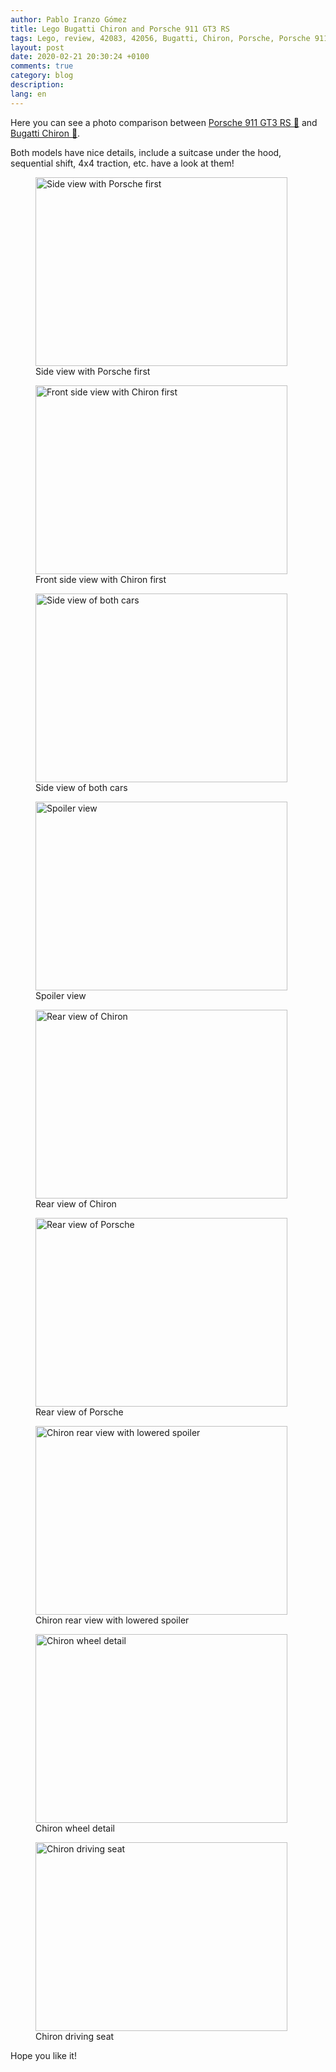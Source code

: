 ```yaml
---
author: Pablo Iranzo Gómez
title: Lego Bugatti Chiron and Porsche 911 GT3 RS
tags: Lego, review, 42083, 42056, Bugatti, Chiron, Porsche, Porsche 911, Bugatti Chiron
layout: post
date: 2020-02-21 20:30:24 +0100
comments: true
category: blog
description:
lang: en
---
```


Here you can see a photo comparison between [Porsche 911 GT3 RS 🛒](https://www.amazon.es/dp/B01CCT2ZHC?tag=redken-21) and [Bugatti Chiron 🛒](https://www.amazon.es/dp/B0792RB3B6?tag=redken-21).

Both models have nice details, include a suitcase under the hood, sequential shift, 4x4 traction, etc. have a look at them!

<div class="elegant-gallery" itemscope itemtype="http://schema.org/ImageGallery">
 <figure itemprop="associatedMedia" itemscope itemtype="http://schema.org/ImageObject">
        <a href="https://i.imgur.com/f6Clxgf.jpg.jpg" itemprop="contentUrl" data-size="4032x3024">
            <img src="https://i.imgur.com/f6Clxgft.jpg" width="403" height="302" itemprop="thumbnail" alt="Side view with Porsche first" />
        </a>
        <figcaption itemprop="caption description">Side view with Porsche first</figcaption>
    </figure>
 <figure itemprop="associatedMedia" itemscope itemtype="http://schema.org/ImageObject">
        <a href="https://i.imgur.com/bIQfCLi.jpg.jpg" itemprop="contentUrl" data-size="4032x3024">
            <img src="https://i.imgur.com/bIQfCLit.jpg" width="403" height="302" itemprop="thumbnail" alt="Front side view with Chiron first" />
        </a>
        <figcaption itemprop="caption description">Front side view with Chiron first</figcaption>
    </figure>
 <figure itemprop="associatedMedia" itemscope itemtype="http://schema.org/ImageObject">
        <a href="https://i.imgur.com/Rbb5PpQ.jpg.jpg" itemprop="contentUrl" data-size="4032x3024">
            <img src="https://i.imgur.com/Rbb5PpQt.jpg" width="403" height="302" itemprop="thumbnail" alt="Side view of both cars" />
        </a>
        <figcaption itemprop="caption description">Side view of both cars</figcaption>
    </figure>
 <figure itemprop="associatedMedia" itemscope itemtype="http://schema.org/ImageObject">
        <a href="https://i.imgur.com/nwHJ62M.jpg.jpg" itemprop="contentUrl" data-size="4032x3024">
            <img src="https://i.imgur.com/nwHJ62Mt.jpg" width="403" height="302" itemprop="thumbnail" alt="Spoiler view" />
        </a>
        <figcaption itemprop="caption description">Spoiler view</figcaption>
    </figure>
 <figure itemprop="associatedMedia" itemscope itemtype="http://schema.org/ImageObject">
        <a href="https://i.imgur.com/XJVMBKA.jpg.jpg" itemprop="contentUrl" data-size="4032x3024">
            <img src="https://i.imgur.com/XJVMBKAt.jpg" width="403" height="302" itemprop="thumbnail" alt="Rear view of Chiron" />
        </a>
        <figcaption itemprop="caption description">Rear view of Chiron</figcaption>
    </figure>
 <figure itemprop="associatedMedia" itemscope itemtype="http://schema.org/ImageObject">
        <a href="https://i.imgur.com/oW7sPn4.jpg.jpg" itemprop="contentUrl" data-size="4032x3024">
            <img src="https://i.imgur.com/oW7sPn4t.jpg" width="403" height="302" itemprop="thumbnail" alt="Rear view of Porsche" />
        </a>
        <figcaption itemprop="caption description">Rear view of Porsche</figcaption>
    </figure>
 <figure itemprop="associatedMedia" itemscope itemtype="http://schema.org/ImageObject">
        <a href="https://i.imgur.com/cGVSsMY.jpg.jpg" itemprop="contentUrl" data-size="4032x3024">
            <img src="https://i.imgur.com/cGVSsMYt.jpg" width="403" height="302" itemprop="thumbnail" alt="Chiron rear view with lowered spoiler" />
        </a>
        <figcaption itemprop="caption description">Chiron rear view with lowered spoiler</figcaption>
    </figure>
 <figure itemprop="associatedMedia" itemscope itemtype="http://schema.org/ImageObject">
        <a href="https://i.imgur.com/7bPMnuF.jpg.jpg" itemprop="contentUrl" data-size="4032x3024">
            <img src="https://i.imgur.com/7bPMnuFt.jpg" width="403" height="302" itemprop="thumbnail" alt="Chiron wheel detail" />
        </a>
        <figcaption itemprop="caption description">Chiron wheel detail</figcaption>
    </figure>
 <figure itemprop="associatedMedia" itemscope itemtype="http://schema.org/ImageObject">
        <a href="https://i.imgur.com/qdbWfKq.jpg.jpg" itemprop="contentUrl" data-size="4032x3024">
            <img src="https://i.imgur.com/qdbWfKqt.jpg" width="403" height="302" itemprop="thumbnail" alt="Chiron driving seat" />
        </a>
        <figcaption itemprop="caption description">Chiron driving seat</figcaption>
    </figure>
 </div>

Hope you like it!
